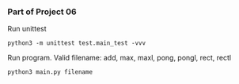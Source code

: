 ### Part of Project 06

Run unittest

    python3 -m unittest test.main_test -vvv

Run program. Valid filename: add, max, maxl, pong, pongl, rect, rectl

    python3 main.py filename
